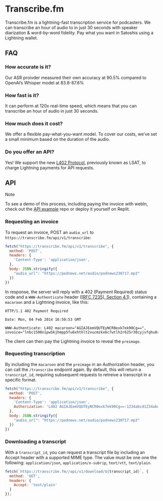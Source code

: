 # Transcribe.fm

Transcribe.fm is a lightning-fast transcription service for podcasters. We can transcribe an hour of audio to in just 30 seconds with speaker diarization & word-by-word fidelity. Pay what you want in Satoshis using a Lightning wallet.

## FAQ

### How accurate is it?
Our ASR proivder measured their own accuracy at 90.5% compared to OpenAI’s Whisper model at 83.8-87.6%

### How fast is it?
It can perform at 120x real-time speed, which means that you can transcribe an hour of audio in just 30 seconds.

### How much does it cost?
We offer a flexible pay-what-you-want model. To cover our costs, we’ve set a small minimum based on the duration of the audio.

### Do you offer an API?
Yes! We support the new [L402 Protocol](https://docs.lightning.engineering/the-lightning-network/l402), previously known as LSAT, to charge Lightning payments for API requests.

## API

> [!NOTE]  
> To see a demo of this process, including paying the invoice with webln, check out the [API example](https://github.com/transcribefm/api-example) repo or deploy it yourself on Replit.

### Requesting an invoice
To request an invoice, POST an `audio_url` to `https://transcribe.fm/api/v1/transcribe`:
```js
fetch("https://transcribe.fm/api/v1/transcribe", {
  method: 'POST',
  headers: {
    'Content-Type': 'application/json',
  },
  body: JSON.stringify({
    "audio_url": "https://podnews.net/audio/podnews230717.mp3"
  })
})
```

In response, the server will reply with a 402 (Payment Required) status code and a `WWW-Authenticate` header ([[RFC 7235], Section 4.1](https://tools.ietf.org/html/rfc7235#section-4.1)), containing a `macaroon` and a Lightning invoice, like this:
```
HTTP/1.1 402 Payment Required

Date: Mon, 04 Feb 2014 16:50:53 GMT

WWW-Authenticate: L402 macaroon="AGIAJEemVQUTEyNCR0exk7ek90Cg==", invoice="lnbc1500n1pw5kjhmpp5fu6xhthlt2vucmzkx6c7wtlh2r625r30cyjsfqhu8rsx4xpz5lwqdpa2fjkzep6yptksct5yp5hxgrrv96hx6twvusycn3qv9jx7ur5d9hkugr5dusx6cqzpgxqr23s79ruapxc4j5uskt4htly2salw4drq979d7rcela9wz02elhypmdzmzlnxuknpgfyfm86pntt8vvkvffma5qc9n50h4mvqhngadqy3ngqjcym5a"
```
The client can then pay the Lightning invoice to reveal the `preimage`. 

### Requesting transcription
By including the `macaroon` and the `preimage` in an Authorization header, you can call the `/transcribe` endpoint again. By default, this will return a `transcript_id`, requiring subsequent requests to retreive a transcript in a specific format. 

```js
fetch("https://transcribe.fm/api/v1/transcribe", {
  method: 'POST',
  headers: {
    'Content-Type': 'application/json',
    Authorization: 'L402 AGIAJEemVQUTEyNCR0exk7ek90Cg==:1234abcd1234abcd1234abcd'
  },
  body: JSON.stringify({
    "audio_url": "https://podnews.net/audio/podnews230717.mp3"
  })
})
```

### Downloading a transcript
With a `transcript_id`, you can request a transcript file by including an Accept header with a supported MIME type. The value must be one one the following: `application/json`, `application/x-subrip`, `text/vtt`, `text/plain`. 

```js
fetch(`https://transcribe.fm//api/v1/download/${transcript_id}`, {
  method: 'GET',
  headers: {
    Accept: 'text/plain'
  }
});
```